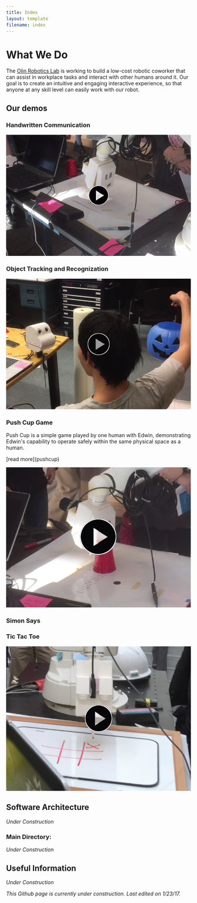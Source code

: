 ```yaml
---
title: Index
layout: template
filename: index
---
```


# What We Do
The [Olin Robotics Lab](http://olinrobotics.github.io) is working to build a low-cost robotic coworker that can assist in workplace tasks and interact with other humans around it. Our goal is to create an intuitive and engaging interactive experience, so that anyone at any skill level can easily work with our robot.

## Our demos

### Handwritten Communication

[![forge_pic](images/writing_thumbnail.png)](https://www.youtube.com/watch?v=HwmvSCOPStg&index=1&list=PLJM0FO8qEb3wIP3sY_EpJsm3OK1juWhqN)

### Object Tracking and Recognization

[![track_pic](images/track_thumbnail.png)](https://www.youtube.com/watch?v=wFORJR2kNos&list=PLJM0FO8qEb3wIP3sY_EpJsm3OK1juWhqN&index=2)

### Push Cup Game
<p>Push Cup is a simple game played by one human with Edwin, demonstrating
Edwin's capability to operate safely within the same physical space as a
human.</p> [read more](pushcup)

[![cup_pic](images/cup_thumbnail.png)](https://www.youtube.com/watch?v=dPkxl1ZD-vY&list=PLJM0FO8qEb3wIP3sY_EpJsm3OK1juWhqN&index=3)

### Simon Says

### Tic Tac Toe

[![tictactoe_pic](images/tictactoe_thumbnail.png)](https://www.youtube.com/watch?v=jjyEv3PJ6AQ&index=4&list=PLJM0FO8qEb3wIP3sY_EpJsm3OK1juWhqN&t=31s)

## Software Architecture
*Under Construction*

### Main Directory:
*Under Construction*

## Useful Information
*Under Construction*

*This Github page is currently under construction. Last edited on 1/23/17.*
